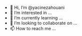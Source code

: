 - 👋 Hi, I’m @yacinezahouani
- 👀 I’m interested in ...
- 🌱 I’m currently learning ...
- 💞️ I’m looking to collaborate on ...
- 📫 How to reach me ...

<!---
yacinezhn/yacinezhn is a ✨ special ✨ repository because its `README.md` (this file) appears on your GitHub profile.
You can click the Preview link to take a look at your changes.
--->
